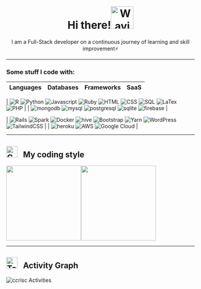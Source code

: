 <div align="center">
<h1> <b>Hi there!</b><img src="https://raw.githubusercontent.com/Tarikul-Islam-Anik/Animated-Fluent-Emojis/master/Emojis/Hand%20gestures/Waving%20Hand.png" alt="Waving Hand" width="60px"></h1>
  <p>I am a Full-Stack developer on a continuous journey of learning and skill improvement⚡ </p>
</div>

<hr>

<!--
**ccrisc/ccrisc** is a ✨ _special_ ✨ repository because its `README.md` (this file) appears on your GitHub profile.
Here are some ideas to get you started:
- 🔭 I’m currently working on ...
- 🌱 I’m currently learning ...
- 👯 I’m looking to collaborate on ...
- 🤔 I’m looking for help with ...
- 💬 Ask me about ...
- 📫 How to reach me: ...
- 😄 Pronouns: ...
- ⚡ Fun fact: ...
-->

### Some stuff I code with:

|Languages|Databases|Frameworks|SaaS|
| ------------- | ------------- | ------------- |------------- |
|
![R](https://img.shields.io/badge/R-789CAB?style=for-the-badge&logo=r&logoColor=white) 
![Python](https://img.shields.io/badge/Python-3776AB?style=for-the-badge&logo=python&logoColor=white) 
![Javascript](https://img.shields.io/badge/JavaScript-323330?style=for-the-badge&logo=javascript&logoColor=F7DF1E) 
![Ruby](https://img.shields.io/badge/Ruby-CC342D?style=for-the-badge&logo=ruby&logoColor=white) 
![HTML](https://img.shields.io/badge/HTML5-E34F26?style=for-the-badge&logo=html5&logoColor=white) 
![CSS](https://img.shields.io/badge/CSS3-1572B6?style=for-the-badge&logo=css3&logoColor=white) 
![SQL](https://img.shields.io/badge/sql-62B962?style=for-the-badge&logo=sql&logoColor=white) 
![LaTex](https://img.shields.io/badge/LaTeX-47A141?style=for-the-badge&logo=LaTeX&logoColor=white) 
![PHP](https://img.shields.io/badge/Php-A10E3B?style=for-the-badge&logo=php&logoColor=white) |
|
![mongodb](https://img.shields.io/badge/MongoDB-4EA94B?style=for-the-badge&logo=mongodb&logoColor=white) 
![mysql](https://img.shields.io/badge/MySQL-cc6600?style=for-the-badge&logo=mysql&logoColor=white) 
![postgresql](https://img.shields.io/badge/PostgreSQL-316192?style=for-the-badge&logo=postgresql&logoColor=white) 
![sqlite](https://img.shields.io/badge/SQLite-0099ff?style=for-the-badge&logo=sqlite&logoColor=white) 
![firebase](https://img.shields.io/badge/Firebase-ffaa00?style=for-the-badge&logo=Firebase&logoColor=white) |

|
![Rails](https://img.shields.io/badge/Ruby_on_Rails-CC0000?style=for-the-badge&logo=ruby-on-rails&logoColor=white) 
![Spark](https://img.shields.io/badge/Apache_Spark-FFFFFF?style=for-the-badge&logo=apachespark&logoColor=#E35A16) 
![Docker](https://img.shields.io/badge/Docker-2CA5E0?style=for-the-badge&logo=docker&logoColor=white) 
![hive](https://img.shields.io/badge/Hive-cc9900?style=for-the-badge&logo=hive&logoColor=white) 
![Bootstrap](https://img.shields.io/badge/bootstrap-%238511FA.svg?style=for-the-badge&logo=bootstrap&logoColor=white) 
![Yarn](https://img.shields.io/badge/yarn-%232C8EBB.svg?style=for-the-badge&logo=yarn&logoColor=white) 
![WordPress](https://img.shields.io/badge/WordPress-%23117AC9.svg?style=for-the-badge&logo=WordPress&logoColor=white) 
![TailwindCSS](https://img.shields.io/badge/tailwindcss-%2338B2AC.svg?style=for-the-badge&logo=tailwind-css&logoColor=white) |
| 
![heroku](https://img.shields.io/badge/Heroku-430098?style=for-the-badge&logo=heroku&logoColor=white) 
![AWS](https://img.shields.io/badge/AWS-%23FF9900.svg?style=for-the-badge&logo=amazon-aws&logoColor=white) 
![Google Cloud](https://img.shields.io/badge/GoogleCloud-%234285F4.svg?style=for-the-badge&logo=google-cloud&logoColor=white) |

<hr>

<h2 align="left"> <img src="https://raw.githubusercontent.com/Tarikul-Islam-Anik/Animated-Fluent-Emojis/master/Emojis/Travel%20and%20places/Comet.png" alt="Comet" width="30" /> &nbsp; My coding style </h2>
<div style="display: flex; align-items: center;" align="center">
  <img height="200" src="https://github-readme-stats.vercel.app/api/top-langs/?username=ccrisc" />
  <img height="200" src="https://github-readme-streak-stats.herokuapp.com/?user=ccrisc" />
</div>


<hr>

<h2 align="left"> <img src="https://raw.githubusercontent.com/Tarikul-Islam-Anik/Animated-Fluent-Emojis/master/Emojis/People%20with%20professions/Technologist%20Medium-Light%20Skin%20Tone.png" alt="Technologist Medium-Light Skin Tone" width="30" /> &nbsp; Activity Graph</h2>
<img align="center" src="https://github-readme-activity-graph.vercel.app/graph?username=ccrisc&theme=github-light" alt="ccrisc Activities"/>




